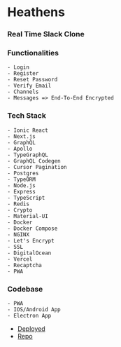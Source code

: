 # Heathens

### Real Time Slack Clone

### Functionalities
    - Login
    - Register
    - Reset Password
    - Verify Email
    - Channels
    - Messages => End-To-End Encrypted

### Tech Stack
    - Ionic React
    - Next.js
    - GraphQL
    - Apollo
    - TypeGraphQL
    - GraphQL Codegen
    - Cursor Pagination
    - Postgres
    - TypeORM
    - Node.js
    - Express
    - TypeScript
    - Redis
    - Crypto
    - Material-UI
    - Docker
    - Docker Compose
    - NGINX
    - Let's Encrypt
    - SSL
    - DigitalOcean
    - Vercel
    - Recaptcha
    - PWA

### Codebase
    - PWA
    - IOS/Android App
    - Electron App

- [Deployed](https://app.21heathens.tk)
- [Repo](https://github.com/inblack67/Heathens)
